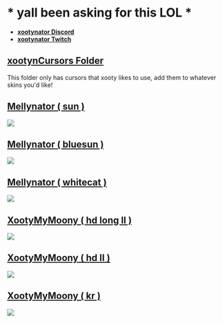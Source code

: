 # * yall been asking for this LOL *

* [**xootynator Discord**](https://discord.gg/CardboardBox)
* [**xootynator Twitch**](https://www.twitch.tv/xootynator)

## [ xootynCursors Folder](https://drive.google.com/file/d/1ABAef9r-GPWiyzLbFrR-MhzxiePFwSh8/view?usp=sharing)
This folder only has cursors that xooty likes to use, add them to whatever skins you'd like!

## [Mellynator ( sun )](https://drive.google.com/file/d/12kp4GnPSCJ3aZ2SnxFOCLd6TDvr4VPjW/view?usp=sharing)
![](https://i.imgur.com/pmFEKZ0.jpeg)

## [Mellynator ( bluesun )](https://drive.google.com/file/d/1GnkGAsqv2S8O5A78OkxRrqZLemqHMMe6/view?usp=sharing)
![](https://i.imgur.com/O4Etv4X.jpeg)

## [Mellynator ( whitecat ) ](https://drive.google.com/file/d/1ynrzozKY63rNUj_rrMkUxbgwM1XTEG7u/view?usp=sharing)
![](https://i.imgur.com/85VUz7g.jpeg)

## [XootyMyMoony ( hd long II )](https://drive.google.com/file/d/13GecKA2DBIgllvr85w-3AyJZCfZLws_S/view?usp=sharing)
![](https://i.imgur.com/uh1XquY.jpeg)

## [XootyMyMoony ( hd II )](https://drive.google.com/file/d/1wMHRD5rZ2qT8unfgmx2CZ9R84LKWTTDC/view?usp=sharing)
![](https://i.imgur.com/aaEPZAp.jpeg)

## [XootyMyMoony ( kr )](https://drive.google.com/file/d/132lGgFmyhQmux6geoJDHBea5r2eJWKAn/view?usp=sharing)
![](https://i.imgur.com/1KngQXV.jpeg)

